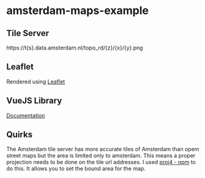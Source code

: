 # amsterdam-maps-example

## Tile Server
https://t{s}.data.amsterdam.nl/topo_rd/{z}/{x}/{y}.png

## Leaflet
Rendered using [Leaflet](https://leafletjs.com/)

## VueJS Library
[Documentation](https://vue2-leaflet.netlify.app/)

## Quirks
The Amsterdam tile server has more accurate tiles of Amsterdam than opem street maps but the area is limited only to amsterdam. This means a proper projection needs to be done on the tile url addresses. I used [proj4 - npm](https://www.npmjs.com/package/proj4) to do this. It allows you to set the bound area for the map.